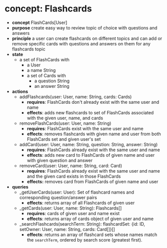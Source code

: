 # concept: Flashcards

- **concept** FlashCards\[User]
- **purpose** create easy way to review topic of choice with questions and answers
- **principle** a user can create flashcards on different topics and can add or remove specific cards with questions and answers on them for any flashcards topic
- **state**
	- a set of FlashCards with
		- a User
		- a name String
		- a set of Cards with
			- a question String
			- an answer String
- **actions**
	- addFlashcards(user: User, name: String, cards: Cards)
		- **requires**: FlashCards don't already exist with the same user and name
		- **effects**: adds new flashcards to set of FlashCards associated with the given user, name, and cards
	- removeFlashCards(user: User, name: String)
		- **requires**: FlashCards exist with the same user and name
		- **effects**: removes flashcards with given name and user from both FlashCards set and given user's set
	- addCard(user: User, name: String, question: String, answer: String)
		- **requires**: FlashCards already exist with the same user and name
		- **effects**: adds new card to FlashCards of given name and user with given question and answer
	- removeCard(user: User, name: String, card: Card)
		- **requires**:  FlashCards already exist with the same user and name and the given card exists in those FlashCards  
		- **effects:** removes card from FlashCards of given name and user
- **queries**
	- \_getUserCards(user: User): Set of flashcard names and corresponding question/answer pairs
		- **effects**: returns array of all Flashcards of given user
	- \_getCards(user: User, name: String): Flashcards\[]
		- **requires**: cards of given user and name exist
		- **effects**: returns array of cards object of given user and name
	- \_searchFlashcards(searchTerm: String): flashcardSet: {id: ID, setOwner: User, name: String, cards: Card\[]}\[]
        *   **effects**: returns an array of flashcard sets whose names match the `searchTerm`, ordered by search score (greatest first).
